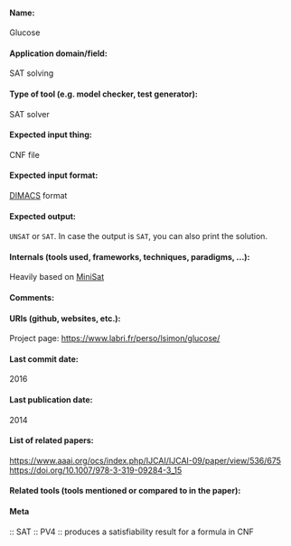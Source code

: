 #### Name:
Glucose

#### Application domain/field:
SAT solving

#### Type of tool (e.g. model checker, test generator):
SAT solver

#### Expected input thing:
CNF file

#### Expected input format:
[DIMACS](../../../Formats/DIMACS.md) format

#### Expected output:
`UNSAT` or `SAT`. 
In case the output is `SAT`, you can also print the solution.

#### Internals (tools used, frameworks, techniques, paradigms, ...):
Heavily based on [MiniSat](MiniSat.md)

#### Comments:

#### URIs (github, websites, etc.):
Project page: https://www.labri.fr/perso/lsimon/glucose/

#### Last commit date:
2016

#### Last publication date:
2014

#### List of related papers:
https://www.aaai.org/ocs/index.php/IJCAI/IJCAI-09/paper/view/536/675
https://doi.org/10.1007/978-3-319-09284-3_15

#### Related tools (tools mentioned or compared to in the paper):

#### Meta
:: SAT
:: PV4 :: produces a satisfiability result for a formula in CNF